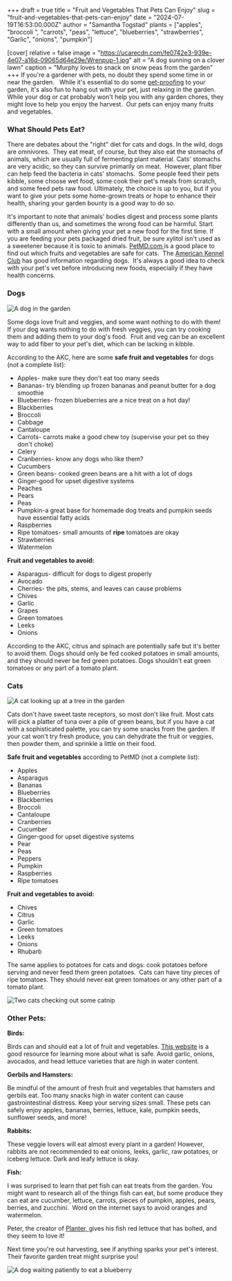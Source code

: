 +++
draft = true
title = "Fruit and Vegetables That Pets Can Enjoy"
slug = "fruit-and-vegetables-that-pets-can-enjoy"
date = "2024-07-19T16:53:00.000Z"
author = "Samantha Togstad"
plants = ["apples", "broccoli ", "carrots", "peas", "lettuce", "blueberries", "strawberries", "Garlic", "onions", "pumpkin"]

[cover]
relative = false
image = "https://ucarecdn.com/fe0742e3-939e-4e07-a16d-09065d64e29e/Wrenpup-1.jpg"
alt = "A dog sunning on a clover lawn"
caption = "Murphy loves to snack on snow peas from the garden"
+++
If you're a gardener with pets, no doubt they spend some time in or near the garden.   While it's essential to do some [pet-proofing](https://blog.planter.garden/posts/pet-proofing/) to your garden, it's also fun to hang out with your pet, just relaxing in the garden.  While your dog or cat probably won't help you with any garden chores, they might love to help you enjoy the harvest.  Our pets can enjoy many fruits and vegetables.  

### What Should Pets Eat?

There are debates about the "right" diet for cats and dogs. In the wild, dogs are omnivores.  They eat meat, of course, but they also eat the stomachs of animals, which are usually full of fermenting plant material. Cats' stomachs are very acidic, so they can survive primarily on meat.  However, plant fiber can help feed the bacteria in cats' stomachs.  Some people feed their pets kibble, some choose wet food, some cook their pet's meals from scratch, and some feed pets raw food. Ultimately, the choice is up to you, but if you want to give your pets some home-grown treats or hope to enhance their health, sharing your garden bounty is a good way to do so. 

It's important to note that animals' bodies digest and process some plants differently than us, and sometimes the wrong food can be harmful. Start with a small amount when giving your pet a new food for the first time. If you are feeding your pets packaged dried fruit, be sure xylitol isn't used as a sweetener because it is toxic to animals. [PetMD.com ](https://www.petmd.com/cat/which-fruits-can-cats-eat)is a good place to find out which fruits and vegetables are safe for cats.  The [American Kennel Club](https://www.akc.org/expert-advice/nutrition/fruits-vegetables-dogs-can-and-cant-eat/) has good information regarding dogs.  It's always a good idea to check with your pet's vet before introducing new foods, especially if they have health concerns.

### Dogs

![A dog in the garden ](https://ucarecdn.com/81e7c1af-03aa-482d-ae1a-bccdecde706c/Connorspup-1.jpg "Tomatoes are Meeka's favorite garden treat")

Some dogs love fruit and veggies, and some want nothing to do with them! If your dog wants nothing to do with fresh veggies, you can try cooking them and adding them to your dog's food.  Fruit and veg can be an excellent way to add fiber to your pet's diet, which can be lacking in kibble. 

According to the AKC, here are some **safe fruit and vegetables** for dogs (not a complete list): 

* Apples- make sure they don't eat too many seeds
* Bananas- try blending up frozen bananas and peanut butter for a dog smoothie
* Blueberries- frozen blueberries are a nice treat on a hot day!
* Blackberries
* Broccoli
* Cabbage
* Cantaloupe
* Carrots- carrots make a good chew toy (supervise your pet so they don't choke)
* Celery
* Cranberries- know any dogs who like them? 
* Cucumbers
* Green beans- cooked green beans are a hit with a lot of dogs
* Ginger-good for upset digestive systems
* Peaches
* Pears
* Peas
* Pumpkin-a great base for homemade dog treats and pumpkin seeds have essential fatty acids 
* Raspberries
* Ripe tomatoes- small amounts of **ripe** tomatoes are okay 
* Strawberries
* Watermelon

**Fruit and vegetables to avoid:**

* Asparagus- difficult for dogs to digest properly
* Avocado
* Cherries- the pits, stems, and leaves can cause problems
* Chives
* Garlic
* Grapes
* Green tomatoes
* Leeks
* Onions

According to the AKC, citrus and spinach are potentially safe but it's better to avoid them. Dogs should only be fed cooked potatoes in small amounts, and they should never be fed green potatoes. Dogs shouldn't eat green tomatoes or any part of a tomato plant. 

### Cats

![A cat looking up at a tree in the garden](https://ucarecdn.com/0bb91f2e-28e0-464a-b74a-5237ae838014/Erinscat.jpg)

Cats don't have sweet taste receptors, so most don't like fruit. Most cats will pick a platter of tuna over a pile of green beans, but if you have a cat with a sophisticated palette, you can try some snacks from the garden. If your cat won't try fresh produce, you can dehydrate the fruit or veggies, then powder them, and sprinkle a little on their food. 

**Safe fruit and vegetables** according to PetMD (not a complete list):

* Apples
* Asparagus
* Bananas
* Blueberries
* Blackberries
* Broccoli
* Cantaloupe
* Cranberries
* Cucumber
* Ginger-good for upset digestive systems 
* Pear
* Peas
* Peppers
* Pumpkin
* Raspberries
* Ripe tomatoes 

**Fruit and vegetables to avoid:**

* Chives
* Citrus
* Garlic
* Green tomatoes 
* Leeks
* Onions
* Rhubarb

The same applies to potatoes for cats and dogs: cook potatoes before serving and never feed them green potatoes.  Cats can have tiny pieces of ripe tomatoes. They should never eat green tomatoes or any other part of a tomato plant.

![Two cats checking out some catnip](https://ucarecdn.com/a551166a-8d4e-4091-a460-8c62ead9dcf1/Erinskitties.jpg)

### Other Pets: 

**Birds:**

Birds can and should eat a lot of fruit and vegetables. [This website](https://vcahospitals.com/know-your-pet/fruits-and-vegetables-in-bird-diets#:~:text=Fresh%20produce%20should%20comprise%20no,nutrient%20in%20a%20birds'%20diet.) is a good resource for learning more about what is safe. Avoid garlic, onions, avocados, and head lettuce varieties that are high in water content. 

**Gerbils and Hamsters:**

Be mindful of the amount of fresh fruit and vegetables that hamsters and gerbils eat. Too many snacks high in water content can cause gastrointestinal distress. Keep your serving sizes small. These pets can safely enjoy apples, bananas, berries, lettuce, kale, pumpkin seeds, sunflower seeds, and more!  

**Rabbits:**

These veggie lovers will eat almost every plant in a garden! However, rabbits are not recommended to eat onions, leeks, garlic, raw potatoes, or iceberg lettuce. Dark and leafy lettuce is okay. 

**Fish:** 

I was surprised to learn that pet fish can eat treats from the garden. You might want to research all of the things fish can eat, but some produce they can eat are cucumber, lettuce, carrots, pieces of pumpkin, apples, pears, berries, and zucchini.  Word on the internet says to avoid oranges and watermelon.

Peter, the creator of [Planter, ](https://planter.garden/)gives his fish red lettuce that has bolted, and they seem to love it! 

Next time you're out harvesting, see if anything sparks your pet's interest.  Their favorite garden treat might surprise you!

![A dog waiting patiently to eat a blueberry](https://ucarecdn.com/84e1b9ad-d50c-49ea-ab87-3bc5cb8b4f17/blueberryotto.JPEG "Otto waiting patiently for a frozen blueberry")
